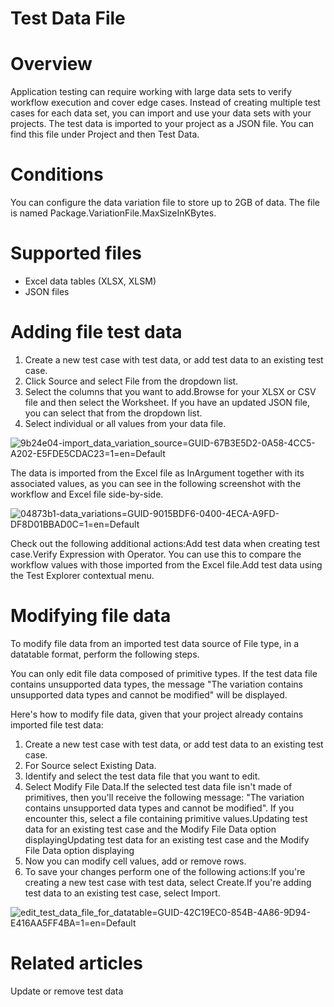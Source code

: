 ﻿# Test Data File

# Overview

Application testing can require working with large data sets to verify workflow execution and
                cover edge cases. Instead of creating multiple test cases for each data set, you can
                import and use your data sets with your projects. The test data is imported to your
                project as a JSON file. You can find this file under Project and then Test
                    Data.

# Conditions

You can configure the data variation file to store up to 2GB of data. The file is named
                    Package.VariationFile.MaxSizeInKBytes.

# Supported files

* Excel data tables (XLSX, XLSM)
* JSON files

# Adding file test data

1. Create a new test case with test data, or add test data to an existing test case.
2. Click Source and select File from the dropdown list.
3. Select the columns that you want to add.Browse for your XLSX or CSV file and then select the Worksheet. If you have an updated JSON file, you can select that from the dropdown list.
4. Select individual or all values from your data file.

![9b24e04-import_data_variation_source=GUID-67B3E5D2-0A58-4CC5-A202-E5FDE5CDAC23=1=en=Default](/images/9b24e04-import_data_variation_source=GUID-67B3E5D2-0A58-4CC5-A202-E5FDE5CDAC23=1=en=Default.png)

The data is imported from the Excel file as InArgument together with its associated values, as you can see in the following screenshot with the workflow and Excel file side-by-side.

![04873b1-data_variations=GUID-9015BDF6-0400-4ECA-A9FD-DF8D01BBAD0C=1=en=Default](/images/04873b1-data_variations=GUID-9015BDF6-0400-4ECA-A9FD-DF8D01BBAD0C=1=en=Default.png)

Check out the following additional
                                                  actions:Add
                                                  test data when creating test
                                                  case.Verify Expression
                                                  with Operator. You can use this to compare
                                                  the workflow values with those imported from the
                                                  Excel file.Add
                                                  test data using the Test Explorer contextual
                                                  menu.

# Modifying file data

To modify file data from an imported test data source of File type, in a
                datatable format, perform the following steps.

You can only edit file data composed of primitive types. If
                the test data file contains unsupported data types, the message "The variation
                contains unsupported data types and cannot be modified" will be displayed.

Here's how to modify file data, given that your project already contains imported
                file test data:

1. Create a new test case with test data, or add test data to an existing test case.
2. For Source select Existing Data.
3. Identify and select the test data file that you want to edit.
4. Select Modify File Data.If the selected test data file isn't made of primitives, then you'll receive the following message: "The variation contains unsupported data types and cannot be modified". If you encounter this, select a file containing primitive values.Updating test data for an existing test case and the Modify File Data option displayingUpdating test data for an existing test case and the Modify File Data option displaying
5. Now you can modify cell values, add or remove rows.
6. To save your changes perform one of the following actions:If you're creating a new test case with test data, select Create.If you're adding test data to an existing test case, select Import.

![edit_test_data_file_for_datatable=GUID-42C19EC0-854B-4A86-9D94-E416AA5FF4BA=1=en=Default](/images/edit_test_data_file_for_datatable=GUID-42C19EC0-854B-4A86-9D94-E416AA5FF4BA=1=en=Default.png)

# Related articles

Update or remove test data

